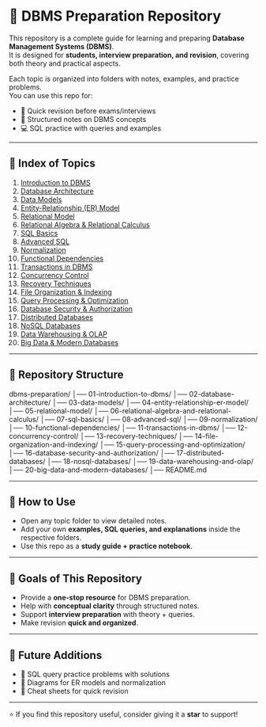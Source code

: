 # 📘 DBMS Preparation Repository  

This repository is a complete guide for learning and preparing **Database Management Systems (DBMS)**.  
It is designed for **students, interview preparation, and revision**, covering both theory and practical aspects.  

Each topic is organized into folders with notes, examples, and practice problems.  
You can use this repo for:  
- 📖 Quick revision before exams/interviews  
- 📝 Structured notes on DBMS concepts  
- 💻 SQL practice with queries and examples  

---

## 📑 Index of Topics  

1. [Introduction to DBMS](01-introduction-to-dbms)  
2. [Database Architecture](02-database-architecture)  
3. [Data Models](03-data-models)  
4. [Entity-Relationship (ER) Model](04-entity-relationship-er-model)  
5. [Relational Model](05-relational-model)  
6. [Relational Algebra & Relational Calculus](06-relational-algebra-and-relational-calculus)  
7. [SQL Basics](07-sql-basics)  
8. [Advanced SQL](08-advanced-sql)  
9. [Normalization](09-normalization)  
10. [Functional Dependencies](10-functional-dependencies)  
11. [Transactions in DBMS](11-transactions-in-dbms)  
12. [Concurrency Control](12-concurrency-control)  
13. [Recovery Techniques](13-recovery-techniques)  
14. [File Organization & Indexing](14-file-organization-and-indexing)  
15. [Query Processing & Optimization](15-query-processing-and-optimization)  
16. [Database Security & Authorization](16-database-security-and-authorization)  
17. [Distributed Databases](17-distributed-databases)  
18. [NoSQL Databases](18-nosql-databases)  
19. [Data Warehousing & OLAP](19-data-warehousing-and-olap)  
20. [Big Data & Modern Databases](20-big-data-and-modern-databases)  

---

## 📂 Repository Structure  

dbms-preparation/
│── 01-introduction-to-dbms/
│── 02-database-architecture/
│── 03-data-models/
│── 04-entity-relationship-er-model/
│── 05-relational-model/
│── 06-relational-algebra-and-relational-calculus/
│── 07-sql-basics/
│── 08-advanced-sql/
│── 09-normalization/
│── 10-functional-dependencies/
│── 11-transactions-in-dbms/
│── 12-concurrency-control/
│── 13-recovery-techniques/
│── 14-file-organization-and-indexing/
│── 15-query-processing-and-optimization/
│── 16-database-security-and-authorization/
│── 17-distributed-databases/
│── 18-nosql-databases/
│── 19-data-warehousing-and-olap/
│── 20-big-data-and-modern-databases/
│── README.md


---

## 📝 How to Use  

- Open any topic folder to view detailed notes.  
- Add your own **examples, SQL queries, and explanations** inside the respective folders.  
- Use this repo as a **study guide + practice notebook**.  

---

## 🎯 Goals of This Repository  

- Provide a **one-stop resource** for DBMS preparation.  
- Help with **conceptual clarity** through structured notes.  
- Support **interview preparation** with theory + queries.  
- Make revision **quick and organized**.  

---

## 🚀 Future Additions  

- 📌 SQL query practice problems with solutions  
- 📌 Diagrams for ER models and normalization  
- 📌 Cheat sheets for quick revision  

---

⭐ If you find this repository useful, consider giving it a **star** to support!  
